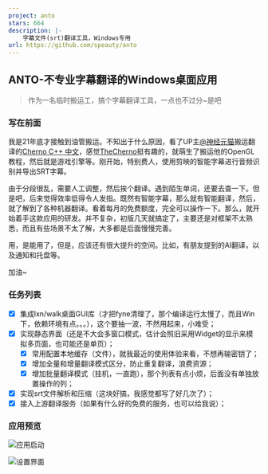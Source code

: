 ```yaml
---
project: anto
stars: 664
description: |-
    字幕文件(srt)翻译工具，Windows专用
url: https://github.com/speauty/anto
---
```


## ANTO-不专业字幕翻译的Windows桌面应用

> 作为一名临时搬运工，搞个字幕翻译工具，一点也不过分~是吧
>



### 写在前面

我是21年底才接触到油管搬运。不知出于什么原因，看了UP主[@神经元猫](https://space.bilibili.com/364152971/?spm_id_from=333.999.0.0)搬运翻译的[Cherno C++ 中文](https://space.bilibili.com/364152971/channel/collectiondetail?sid=13909)，感觉[TheCherno](https://github.com/TheCherno)挺有趣的，就萌生了搬运他的OpenGL教程，然后就是游戏引擎等。刚开始，特别费人，使用剪映的智能字幕进行音频识别并导出SRT字幕。

由于分段很乱，需要人工调整，然后挨个翻译。遇到陌生单词，还要去查一下。但是吧，后来觉得效率低得令人发指。既然有智能字幕，那么就有智能翻译，然后，就了解到了各种机器翻译。看着每月的免费额度，完全可以操作一下。那么，就开始着手这款应用的研发。并不复杂，初版几天就搞定了，主要还是对框架不太熟悉，而且有些场景不太了解，大多都是后面慢慢完善。

用，是能用了，但是，应该还有很大提升的空间。比如，有朋友提到的AI翻译，以及通知和托盘等。

加油~

### 任务列表

- [x] 集成lxn/walk桌面GUI库（才把fyne清理了，那个编译运行太慢了，而且Win下，依赖环境有点。。。），这个要抽一波，不然用起来，小难受；
- [x] 实现静态界面（还是不大会多窗口模式，估计会照旧采用Widget的显示来模拟多页面，也可能还是单页）；
  - [x] 常用配置本地缓存（文件），就我最近的使用体验来看，不想再输密钥了；
  - [x] 增加全量和增量翻译模式区分，防止重复翻译，浪费资源；
  - [x] 增加批量翻译模式（挂机，一直跑），那个列表有点小烦，后面没有单独放置操作的列；
- [x] 实现srt文件解析和压缩（这块好搞，我感觉都写了好几次了）；
- [x] 接入上游翻译服务（如果有什么好的免费的服务，也可以给我说）；

### 应用预览

![应用启动](./assets/images/startup.jpg)

![设置界面](./assets/images/settings.jpg)


